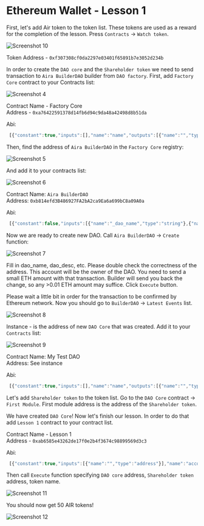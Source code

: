 # Ethereum Wallet - Lesson 1 

First, let's add Air token to the token list. These tokens are used as a reward for the completion of the lesson. Press `Contracts` -> `Watch token`.

![Screenshot 10](/img/Screenshot_10.png)

Token Address - `0xf307308cf0da2297e03401f65891b7e3052d234b`  

In order to create the `DAO core` and the `Shareholder token` we need to send transaction to `Aira BuilderDAO` builder from `DAO factory`. First, add `Factory Core` contract to your Contracts list:

![Screenshot 4](/img/Screenshot_4.png)

Contract Name - Factory Core  
Address - `0xa76422591378d14fb6d94c9da48a42498d8b51da`

Abi:
```js
 [{"constant":true,"inputs":[],"name":"name","outputs":[{"name":"","type":"string"}],"type":"function"},{"constant":true,"inputs":[{"name":"_name","type":"string"}],"name":"getModule","outputs":[{"name":"","type":"address"}],"type":"function"},{"constant":true,"inputs":[{"name":"_module","type":"address"}],"name":"getModuleName","outputs":[{"name":"","type":"string"}],"type":"function"},{"constant":false,"inputs":[],"name":"kill","outputs":[],"type":"function"},{"constant":true,"inputs":[{"name":"","type":"address"}],"name":"interfaceOf","outputs":[{"name":"","type":"string"}],"type":"function"},{"constant":true,"inputs":[],"name":"founder","outputs":[{"name":"","type":"address"}],"type":"function"},{"constant":false,"inputs":[{"name":"_name","type":"string"}],"name":"removeModule","outputs":[],"type":"function"},{"constant":false,"inputs":[{"name":"_owner","type":"address"}],"name":"delegate","outputs":[],"type":"function"},{"constant":true,"inputs":[{"name":"_module","type":"address"}],"name":"contains","outputs":[{"name":"","type":"bool"}],"type":"function"},{"constant":true,"inputs":[],"name":"firstModule","outputs":[{"name":"","type":"address"}],"type":"function"},{"constant":true,"inputs":[],"name":"description","outputs":[{"name":"","type":"string"}],"type":"function"},{"constant":true,"inputs":[{"name":"_name","type":"string"}],"name":"isConstant","outputs":[{"name":"","type":"bool"}],"type":"function"},{"constant":true,"inputs":[],"name":"owner","outputs":[{"name":"","type":"address"}],"type":"function"},{"constant":false,"inputs":[{"name":"_name","type":"string"},{"name":"_module","type":"address"},{"name":"_interface","type":"string"},{"name":"_constant","type":"bool"}],"name":"setModule","outputs":[],"type":"function"},{"constant":true,"inputs":[{"name":"_current","type":"address"}],"name":"nextModule","outputs":[{"name":"","type":"address"}],"type":"function"},{"inputs":[{"name":"_name","type":"string"},{"name":"_description","type":"string"}],"type":"constructor"}]  
```

Then, find the address of `Aira BuilderDAO` in the `Factory Core` registry:

![Screenshot 5](/img/Screenshot_5.png)

And add it to your contracts list:

![Screenshot 6](/img/Screenshot_6.png)

Contract Name: `Aira BuilderDAO`  
Address: `0xb814efd3B486927FA2bA2ca9Ea6a699bC8a09A0a`  

Abi:
```js
 [{"constant":false,"inputs":[{"name":"_dao_name","type":"string"},{"name":"_dao_description","type":"string"},{"name":"_shares_name","type":"string"},{"name":"_shares_symbol","type":"string"},{"name":"_shares_count","type":"uint256"}],"name":"create","outputs":[],"type":"function"},{"constant":false,"inputs":[{"name":"_buildingCost","type":"uint256"}],"name":"setCost","outputs":[],"type":"function"},{"constant":false,"inputs":[{"name":"_owner","type":"address"}],"name":"delegate","outputs":[],"type":"function"},{"constant":false,"inputs":[{"name":"_proposal","type":"address"}],"name":"setProposal","outputs":[],"type":"function"},{"constant":true,"inputs":[],"name":"owner","outputs":[{"name":"","type":"address"}],"type":"function"},{"constant":false,"inputs":[{"name":"_cashflow","type":"address"}],"name":"setCashflow","outputs":[],"type":"function"},{"constant":true,"inputs":[],"name":"buildingCost","outputs":[{"name":"","type":"uint256"}],"type":"function"},{"constant":true,"inputs":[],"name":"getLastContract","outputs":[{"name":"","type":"address"}],"type":"function"},{"constant":true,"inputs":[{"name":"","type":"address"},{"name":"","type":"uint256"}],"name":"getContractsOf","outputs":[{"name":"","type":"address"}],"type":"function"},{"inputs":[{"name":"_price","type":"uint256"},{"name":"_cashflow","type":"address"},{"name":"_proposal","type":"address"}],"type":"constructor"},{"anonymous":false,"inputs":[{"indexed":true,"name":"sender","type":"address"},{"indexed":true,"name":"instance","type":"address"}],"name":"Builded","type":"event"}]
 ```

Now we are ready to create new DAO. Call `Aira BuilderDAO` -> `Create` function:

![Screenshot 7](/img/Screenshot_7.png)

Fill in dao_name, dao_desc, etc. Please double check the correctness of the address. This account will be the owner of the DAO. You need to send a small ETH amount with that transaction. Builder will send you back the change, so any >0.01 ETH amount may suffice. Click `Execute` button.

Please wait a little bit in order for the transaction to be confirmed by Ethereum network. Now you should go to `BuilderDAO` -> `Latest Events` list. 

![Screenshot 8](/img/Screenshot_8.png)

Instance - is the address of new `DAO Core` that was created. Add it to your `Contracts` list:

![Screenshot 9](/img/Screenshot_9.png)

Contract Name: My Test DAO  
Address: See instance


Abi:
```js
 [{"constant":true,"inputs":[],"name":"name","outputs":[{"name":"","type":"string"}],"type":"function"},{"constant":true,"inputs":[{"name":"_name","type":"string"}],"name":"getModule","outputs":[{"name":"","type":"address"}],"type":"function"},{"constant":true,"inputs":[{"name":"_module","type":"address"}],"name":"getModuleName","outputs":[{"name":"","type":"string"}],"type":"function"},{"constant":false,"inputs":[],"name":"kill","outputs":[],"type":"function"},{"constant":true,"inputs":[{"name":"","type":"address"}],"name":"interfaceOf","outputs":[{"name":"","type":"string"}],"type":"function"},{"constant":true,"inputs":[],"name":"founder","outputs":[{"name":"","type":"address"}],"type":"function"},{"constant":false,"inputs":[{"name":"_name","type":"string"}],"name":"removeModule","outputs":[],"type":"function"},{"constant":false,"inputs":[{"name":"_owner","type":"address"}],"name":"delegate","outputs":[],"type":"function"},{"constant":true,"inputs":[{"name":"_module","type":"address"}],"name":"contains","outputs":[{"name":"","type":"bool"}],"type":"function"},{"constant":true,"inputs":[],"name":"firstModule","outputs":[{"name":"","type":"address"}],"type":"function"},{"constant":true,"inputs":[],"name":"description","outputs":[{"name":"","type":"string"}],"type":"function"},{"constant":true,"inputs":[{"name":"_name","type":"string"}],"name":"isConstant","outputs":[{"name":"","type":"bool"}],"type":"function"},{"constant":true,"inputs":[],"name":"owner","outputs":[{"name":"","type":"address"}],"type":"function"},{"constant":false,"inputs":[{"name":"_name","type":"string"},{"name":"_module","type":"address"},{"name":"_interface","type":"string"},{"name":"_constant","type":"bool"}],"name":"setModule","outputs":[],"type":"function"},{"constant":true,"inputs":[{"name":"_current","type":"address"}],"name":"nextModule","outputs":[{"name":"","type":"address"}],"type":"function"},{"inputs":[{"name":"_name","type":"string"},{"name":"_description","type":"string"}],"type":"constructor"}]
```

Let's add `Shareholder token` to the token list. Go to the `DAO Core` contract -> `First Module`. First module address is the address of the `Shareholder token`.

We have created `DAO Core`! Now let's finish our lesson. 
In order to do that add `Lesson 1` contract to your contract list.

Contract Name - Lesson 1  
Address - `0xab6585e43262de17f0e2b4f3674c98899569d3c3`

Abi:
```js
 [{"constant":true,"inputs":[{"name":"","type":"address"}],"name":"accountOf","outputs":[{"name":"","type":"bool"}],"type":"function"},{"constant":false,"inputs":[{"name":"_dao","type":"address"},{"name":"_shares","type":"address"},{"name":"_shares_name","type":"string"}],"name":"execute","outputs":[],"type":"function"},{"constant":true,"inputs":[],"name":"emissionRegulator","outputs":[{"name":"","type":"address"}],"type":"function"},{"inputs":[{"name":"_emissionRegulator","type":"address"}],"type":"constructor"}]
 ```

Then call `Execute` function specifying `DAO core` address, `Shareholder token` address, token name.

![Screenshot 11](/img/Screenshot_11.png)

You should now get 50 AIR tokens!

![Screenshot 12](/img/Screenshot_12.png)
